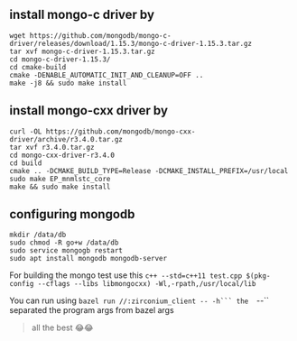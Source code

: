## install mongo-c driver by
```
wget https://github.com/mongodb/mongo-c-driver/releases/download/1.15.3/mongo-c-driver-1.15.3.tar.gz
tar xvf mongo-c-driver-1.15.3.tar.gz
cd mongo-c-driver-1.15.3/
cd cmake-build
cmake -DENABLE_AUTOMATIC_INIT_AND_CLEANUP=OFF ..
make -j8 && sudo make install
```

## install mongo-cxx driver by
```
curl -OL https://github.com/mongodb/mongo-cxx-driver/archive/r3.4.0.tar.gz
tar xvf r3.4.0.tar.gz
cd mongo-cxx-driver-r3.4.0
cd build
cmake .. -DCMAKE_BUILD_TYPE=Release -DCMAKE_INSTALL_PREFIX=/usr/local
sudo make EP_mnmlstc_core
make && sudo make install
```

## configuring mongodb
```
mkdir /data/db
sudo chmod -R go+w /data/db
sudo service mongogb restart
sudo apt install mongodb mongodb-server
```

For building the mongo test use this ``c++ --std=c++11 test.cpp $(pkg-config --cflags --libs libmongocxx) -Wl,-rpath,/usr/local/lib``

You can run using
``bazel run //:zirconium_client -- -h```
the  ``--`` separated the program args from bazel args

> all the best 😂😂
